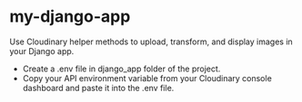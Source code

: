 # my-django-app
Use Cloudinary helper methods to upload, transform, and display images in your Django app.

* Create a .env file in django_app folder of the project.
* Copy your API environment variable from your Cloudinary console dashboard and paste it into the .env file.
